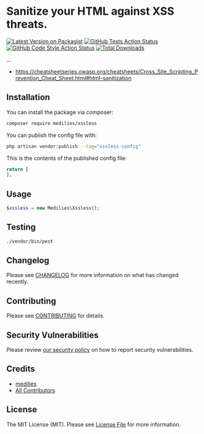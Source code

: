 # Sanitize your HTML against XSS threats.

[![Latest Version on Packagist](https://img.shields.io/packagist/v/medilies/xssless.svg?style=flat-square)](https://packagist.org/packages/medilies/xssless)
[![GitHub Tests Action Status](https://img.shields.io/github/actions/workflow/status/medilies/xssless/run-tests.yml?branch=main&label=tests&style=flat-square)](https://github.com/medilies/xssless/actions?query=workflow%3Arun-tests+branch%3Amain)
[![GitHub Code Style Action Status](https://img.shields.io/github/actions/workflow/status/medilies/xssless/fix-php-code-style-issues.yml?branch=main&label=code%20style&style=flat-square)](https://github.com/medilies/xssless/actions?query=workflow%3A"Fix+PHP+code+style+issues"+branch%3Amain)
[![Total Downloads](https://img.shields.io/packagist/dt/medilies/xssless.svg?style=flat-square)](https://packagist.org/packages/medilies/xssless)

...
- https://cheatsheetseries.owasp.org/cheatsheets/Cross_Site_Scripting_Prevention_Cheat_Sheet.html#html-sanitization

## Installation

You can install the package via composer:

```bash
composer require medilies/xssless
```

You can publish the config file with:

```bash
php artisan vendor:publish --tag="xssless-config"
```

This is the contents of the published config file:

```php
return [
];
```

## Usage

```php
$xssless = new Medilies\Xssless();
```

## Testing

```bash
./vendor/bin/pest
```

## Changelog

Please see [CHANGELOG](CHANGELOG.md) for more information on what has changed recently.

## Contributing

Please see [CONTRIBUTING](CONTRIBUTING.md) for details.

## Security Vulnerabilities

Please review [our security policy](../../security/policy) on how to report security vulnerabilities.

## Credits

- [medilies](https://github.com/medilies)
- [All Contributors](../../contributors)

## License

The MIT License (MIT). Please see [License File](LICENSE.md) for more information.
